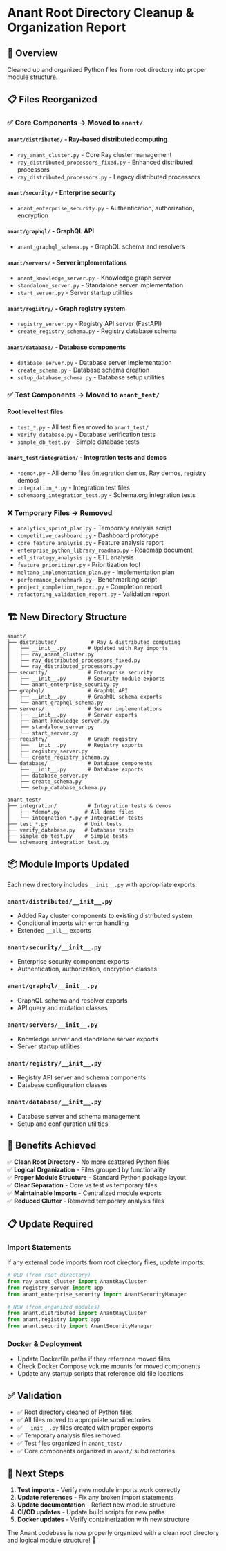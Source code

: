# Anant Root Directory Cleanup & Organization Report

## 🎯 **Overview**
Cleaned up and organized Python files from root directory into proper module structure.

## 📋 **Files Reorganized**

### ✅ **Core Components → Moved to `anant/`**

#### **`anant/distributed/`** - Ray-based distributed computing
- `ray_anant_cluster.py` - Core Ray cluster management
- `ray_distributed_processors_fixed.py` - Enhanced distributed processors  
- `ray_distributed_processors.py` - Legacy distributed processors

#### **`anant/security/`** - Enterprise security
- `anant_enterprise_security.py` - Authentication, authorization, encryption

#### **`anant/graphql/`** - GraphQL API
- `anant_graphql_schema.py` - GraphQL schema and resolvers

#### **`anant/servers/`** - Server implementations  
- `anant_knowledge_server.py` - Knowledge graph server
- `standalone_server.py` - Standalone server implementation
- `start_server.py` - Server startup utilities

#### **`anant/registry/`** - Graph registry system
- `registry_server.py` - Registry API server (FastAPI)
- `create_registry_schema.py` - Registry database schema

#### **`anant/database/`** - Database components
- `database_server.py` - Database server implementation
- `create_schema.py` - Database schema creation
- `setup_database_schema.py` - Database setup utilities

### ✅ **Test Components → Moved to `anant_test/`**

#### **Root level test files**
- `test_*.py` - All test files moved to `anant_test/`
- `verify_database.py` - Database verification tests
- `simple_db_test.py` - Simple database tests

#### **`anant_test/integration/`** - Integration tests and demos
- `*demo*.py` - All demo files (integration demos, Ray demos, registry demos)
- `integration_*.py` - Integration test files
- `schemaorg_integration_test.py` - Schema.org integration tests

### ❌ **Temporary Files → Removed**
- `analytics_sprint_plan.py` - Temporary analysis script
- `competitive_dashboard.py` - Dashboard prototype
- `core_feature_analysis.py` - Feature analysis report
- `enterprise_python_library_roadmap.py` - Roadmap document
- `etl_strategy_analysis.py` - ETL analysis
- `feature_prioritizer.py` - Prioritization tool
- `meltano_implementation_plan.py` - Implementation plan
- `performance_benchmark.py` - Benchmarking script
- `project_completion_report.py` - Completion report
- `refactoring_validation_report.py` - Validation report

## 🏗️ **New Directory Structure**

```
anant/
├── distributed/           # Ray & distributed computing
│   ├── __init__.py       # Updated with Ray imports
│   ├── ray_anant_cluster.py
│   ├── ray_distributed_processors_fixed.py
│   └── ray_distributed_processors.py
├── security/             # Enterprise security
│   ├── __init__.py       # Security module exports
│   └── anant_enterprise_security.py
├── graphql/              # GraphQL API
│   ├── __init__.py       # GraphQL schema exports
│   └── anant_graphql_schema.py
├── servers/              # Server implementations
│   ├── __init__.py       # Server exports
│   ├── anant_knowledge_server.py
│   ├── standalone_server.py
│   └── start_server.py
├── registry/             # Graph registry
│   ├── __init__.py       # Registry exports
│   ├── registry_server.py
│   └── create_registry_schema.py
└── database/             # Database components
    ├── __init__.py       # Database exports
    ├── database_server.py
    ├── create_schema.py
    └── setup_database_schema.py

anant_test/
├── integration/          # Integration tests & demos  
│   ├── *demo*.py        # All demo files
│   └── integration_*.py # Integration tests
├── test_*.py            # Unit tests
├── verify_database.py   # Database tests
├── simple_db_test.py    # Simple tests
└── schemaorg_integration_test.py
```

## 📦 **Module Imports Updated**

Each new directory includes `__init__.py` with appropriate exports:

### **`anant/distributed/__init__.py`**
- Added Ray cluster components to existing distributed system
- Conditional imports with error handling
- Extended `__all__` exports

### **`anant/security/__init__.py`**  
- Enterprise security component exports
- Authentication, authorization, encryption classes

### **`anant/graphql/__init__.py`**
- GraphQL schema and resolver exports
- API query and mutation classes

### **`anant/servers/__init__.py`**
- Knowledge server and standalone server exports
- Server startup utilities

### **`anant/registry/__init__.py`**
- Registry API server and schema components
- Database configuration classes

### **`anant/database/__init__.py`**
- Database server and schema management
- Setup and configuration utilities

## 🎯 **Benefits Achieved**

✅ **Clean Root Directory** - No more scattered Python files  
✅ **Logical Organization** - Files grouped by functionality  
✅ **Proper Module Structure** - Standard Python package layout  
✅ **Clear Separation** - Core vs test vs temporary files  
✅ **Maintainable Imports** - Centralized module exports  
✅ **Reduced Clutter** - Removed temporary analysis files  

## 📋 **Update Required**

### **Import Statements**
If any external code imports from root directory files, update imports:

```python
# OLD (from root directory)
from ray_anant_cluster import AnantRayCluster
from registry_server import app
from anant_enterprise_security import AnantSecurityManager

# NEW (from organized modules)  
from anant.distributed import AnantRayCluster
from anant.registry import app
from anant.security import AnantSecurityManager
```

### **Docker & Deployment**
- Update Dockerfile paths if they reference moved files
- Check Docker Compose volume mounts for moved components
- Update any startup scripts that reference old file locations

## ✅ **Validation**

- ✅ Root directory cleaned of Python files
- ✅ All files moved to appropriate subdirectories  
- ✅ `__init__.py` files created with proper exports
- ✅ Temporary analysis files removed
- ✅ Test files organized in `anant_test/`
- ✅ Core components organized in `anant/` subdirectories

## 🚀 **Next Steps**

1. **Test imports** - Verify new module imports work correctly
2. **Update references** - Fix any broken import statements  
3. **Update documentation** - Reflect new module structure
4. **CI/CD updates** - Update build scripts for new paths
5. **Docker updates** - Verify containerization with new structure

The Anant codebase is now properly organized with a clean root directory and logical module structure! 🎉